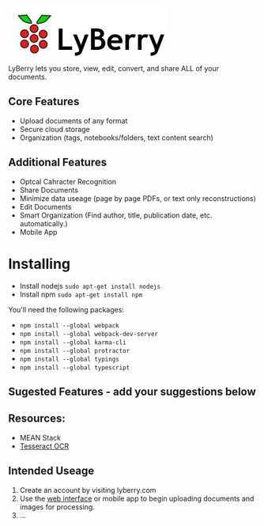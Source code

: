 ![LyBerry](/docs/vectorpaint.png)

LyBerry lets you store, view, edit, convert, and share ALL of your documents.
## Core Features
* Upload documents of any format
* Secure cloud storage
* Organization (tags, notebooks/folders, text content search)

## Additional Features
* Optcal Cahracter Recognition
* Share Documents
* Minimize data useage (page by page PDFs, or text only reconstructions)
* Edit Documents
* Smart Organization (Find author, title, publication date, etc. automatically.)
* Mobile App

# Installing
- Install nodejs `sudo apt-get install nodejs`
- Install npm `sudo apt-get install npm`

You'll need the following packages:

- `npm install --global webpack`
- `npm install --global webpack-dev-server`
- `npm install --global karma-cli`
- `npm install --global protractor`
- `npm install --global typings`
- `npm install --global typescript`

## Sugested Features - add your suggestions below

## Resources:
* MEAN Stack
* [Tesseract OCR](https://github.com/tesseract-ocr)

## Intended Useage
1. Create an account by visiting lyberry.com
2. Use the [web interface](http://lyberry.com) or mobile app to begin uploading documents and images for processing.
3. ... 


